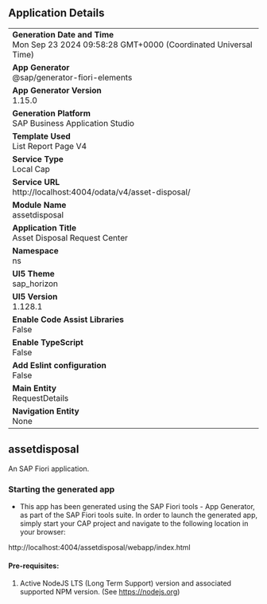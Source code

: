 ## Application Details
|               |
| ------------- |
|**Generation Date and Time**<br>Mon Sep 23 2024 09:58:28 GMT+0000 (Coordinated Universal Time)|
|**App Generator**<br>@sap/generator-fiori-elements|
|**App Generator Version**<br>1.15.0|
|**Generation Platform**<br>SAP Business Application Studio|
|**Template Used**<br>List Report Page V4|
|**Service Type**<br>Local Cap|
|**Service URL**<br>http://localhost:4004/odata/v4/asset-disposal/|
|**Module Name**<br>assetdisposal|
|**Application Title**<br>Asset Disposal Request Center|
|**Namespace**<br>ns|
|**UI5 Theme**<br>sap_horizon|
|**UI5 Version**<br>1.128.1|
|**Enable Code Assist Libraries**<br>False|
|**Enable TypeScript**<br>False|
|**Add Eslint configuration**<br>False|
|**Main Entity**<br>RequestDetails|
|**Navigation Entity**<br>None|

## assetdisposal

An SAP Fiori application.

### Starting the generated app

-   This app has been generated using the SAP Fiori tools - App Generator, as part of the SAP Fiori tools suite.  In order to launch the generated app, simply start your CAP project and navigate to the following location in your browser:

http://localhost:4004/assetdisposal/webapp/index.html

#### Pre-requisites:

1. Active NodeJS LTS (Long Term Support) version and associated supported NPM version.  (See https://nodejs.org)


